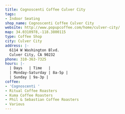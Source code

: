 ```yaml
---
title: Cognoscenti Coffee Culver City
tags:
- Indoor Seating
shop_name: Cognoscenti Coffee Culver City
website: http://www.popupcoffee.com/home/culver-city/
map: 34.0310978,-118.3800115
type: Coffee Shop
city: Culver City
address: |-
  6114 W Washington Blvd.
  Culver City, CA 90232
phone: 310-363-7325
hours: |-
  | Days   | Time   |
  | Monday-Saturday | 8a-5p |
  | Sunday | 9a-3p |
coffee:
- 'Cognoscenti '
- Ritual Coffee Roasters
- Kuma Coffee Roasters
- Phil & Sebastian Coffee Roasters
- Various
---
```



